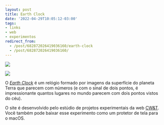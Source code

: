 ```yaml
---
layout: post
title: Earth Clock
date: '2022-04-29T10:05:12-03:00'
tags:
- links
- web
- experimentos
redirect_from: 
  - /post/682872026419036160/earth-clock
  - /post/682872026419036160/
---
```


![](https://64.media.tumblr.com/e63c1a00f44c87cf721a0b4a10008e41/8b92e328b48cff4e-e9/s640x960/15a44ed30d8256db55dbb6aa8f3b296b08c127d4.jpg)

![](https://64.media.tumblr.com/540914868f5f65679f3f03301402ff05/8b92e328b48cff4e-64/s640x960/0c02288a7962b9333369dbabee02e307ca452e94.jpg)

O _[Earth Clock](https://earthclock.cwandt.com/)_ é um relógio formado por imagens da superfície do planeta Terra que parecem com números (e com o sinal de dois pontos, é impressionante quantos lugares no mundo parecem com dois pontos vistos do céu).

O site é desenvolvido pelo estúdio de projetos experimentais da web [CW&T](https://cwandt.com/pages/about). Você também pode baixar esse experimento como um protetor de tela para o macOS.

